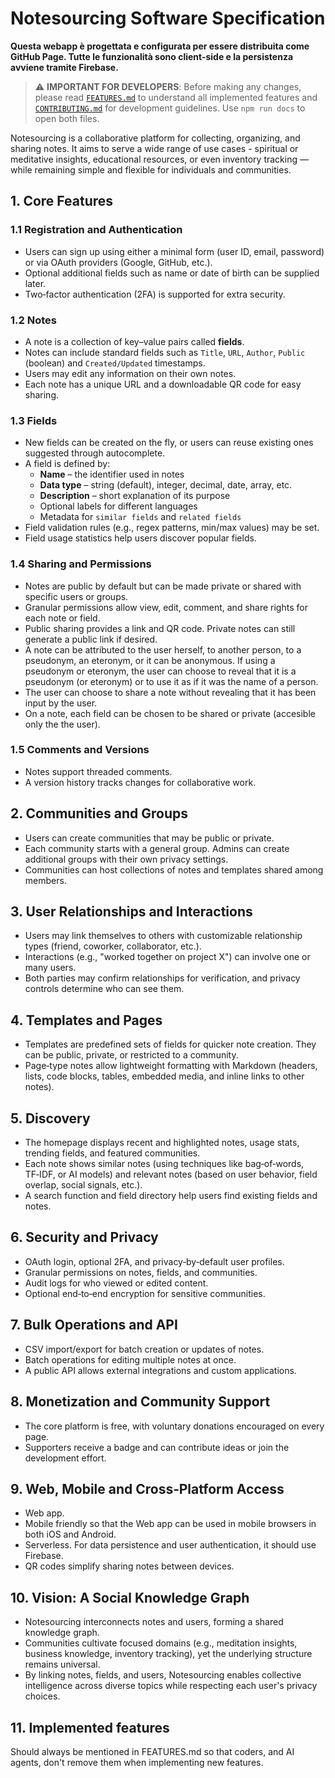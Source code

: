 # Notesourcing Software Specification

**Questa webapp è progettata e configurata per essere distribuita come GitHub Page. Tutte le funzionalità sono client-side e la persistenza avviene tramite Firebase.**

> ⚠️ **IMPORTANT FOR DEVELOPERS**: Before making any changes, please read [`FEATURES.md`](./FEATURES.md) to understand all implemented features and [`CONTRIBUTING.md`](./CONTRIBUTING.md) for development guidelines. Use `npm run docs` to open both files.

Notesourcing is a collaborative platform for collecting, organizing, and sharing notes. It aims to serve a wide range of use cases - spiritual or meditative insights, educational resources, or even inventory tracking — while remaining simple and flexible for individuals and communities.

## 1. Core Features

### 1.1 Registration and Authentication

- Users can sign up using either a minimal form (user ID, email, password) or via OAuth providers (Google, GitHub, etc.).
- Optional additional fields such as name or date of birth can be supplied later.
- Two‑factor authentication (2FA) is supported for extra security.

### 1.2 Notes

- A note is a collection of key–value pairs called **fields**.
- Notes can include standard fields such as `Title`, `URL`, `Author`, `Public` (boolean) and `Created/Updated` timestamps.
- Users may edit any information on their own notes.
- Each note has a unique URL and a downloadable QR code for easy sharing.

### 1.3 Fields

- New fields can be created on the fly, or users can reuse existing ones suggested through autocomplete.
- A field is defined by:
  - **Name** – the identifier used in notes
  - **Data type** – string (default), integer, decimal, date, array, etc.
  - **Description** – short explanation of its purpose
  - Optional labels for different languages
  - Metadata for `similar fields` and `related fields`
- Field validation rules (e.g., regex patterns, min/max values) may be set.
- Field usage statistics help users discover popular fields.

### 1.4 Sharing and Permissions

- Notes are public by default but can be made private or shared with specific users or groups.
- Granular permissions allow view, edit, comment, and share rights for each note or field.
- Public sharing provides a link and QR code. Private notes can still generate a public link if desired.
- A note can be attributed to the user herself, to another person, to a pseudonym, an eteronym, or it can be anonymous. If using a pseudonym or eteronym, the user can choose to reveal that it is a pseudonym (or eteronym) or to use it as if it was the name of a person.
- The user can choose to share a note without revealing that it has been input by the user.
- On a note, each field can be chosen to be shared or private (accesible only the the user).

### 1.5 Comments and Versions

- Notes support threaded comments.
- A version history tracks changes for collaborative work.

## 2. Communities and Groups

- Users can create communities that may be public or private.
- Each community starts with a general group. Admins can create additional groups with their own privacy settings.
- Communities can host collections of notes and templates shared among members.

## 3. User Relationships and Interactions

- Users may link themselves to others with customizable relationship types (friend, coworker, collaborator, etc.).
- Interactions (e.g., "worked together on project X") can involve one or many users.
- Both parties may confirm relationships for verification, and privacy controls determine who can see them.

## 4. Templates and Pages

- Templates are predefined sets of fields for quicker note creation. They can be public, private, or restricted to a community.
- Page‑type notes allow lightweight formatting with Markdown (headers, lists, code blocks, tables, embedded media, and inline links to other notes).

## 5. Discovery

- The homepage displays recent and highlighted notes, usage stats, trending fields, and featured communities.
- Each note shows similar notes (using techniques like bag‑of‑words, TF‑IDF, or AI models) and relevant notes (based on user behavior, field overlap, social signals, etc.).
- A search function and field directory help users find existing fields and notes.

## 6. Security and Privacy

- OAuth login, optional 2FA, and privacy‑by‑default user profiles.
- Granular permissions on notes, fields, and communities.
- Audit logs for who viewed or edited content.
- Optional end‑to‑end encryption for sensitive communities.

## 7. Bulk Operations and API

- CSV import/export for batch creation or updates of notes.
- Batch operations for editing multiple notes at once.
- A public API allows external integrations and custom applications.

## 8. Monetization and Community Support

- The core platform is free, with voluntary donations encouraged on every page.
- Supporters receive a badge and can contribute ideas or join the development effort.

## 9. Web, Mobile and Cross‑Platform Access

- Web app.
- Mobile friendly so that the Web app can be used in mobile browsers in both iOS and Android.
- Serverless. For data persistence and user authentication, it should use Firebase.
- QR codes simplify sharing notes between devices.

## 10. Vision: A Social Knowledge Graph

- Notesourcing interconnects notes and users, forming a shared knowledge graph.
- Communities cultivate focused domains (e.g., meditation insights, business knowledge, inventory tracking), yet the underlying structure remains universal.
- By linking notes, fields, and users, Notesourcing enables collective intelligence across diverse topics while respecting each user's privacy choices.

## 11. Implemented features

Should always be mentioned in FEATURES.md so that coders, and AI agents, don't remove them when implementing new features.
